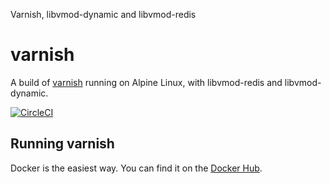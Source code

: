 Varnish, libvmod-dynamic and libvmod-redis
# varnish

A build of [varnish](https://varnish-cache.org/) running on Alpine Linux, with libvmod-redis and libvmod-dynamic.

[![CircleCI](https://circleci.com/gh/lewispeckover/docker-varnish/tree/master.svg?style=shield)](https://circleci.com/gh/lewispeckover/docker-varnish/tree/master)

## Running varnish

Docker is the easiest way. You can find it on the [Docker Hub](https://hub.docker.com/r/lewispeckover/varnish/).



